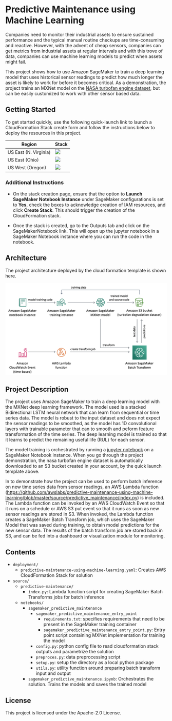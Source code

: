 # Predictive Maintenance using Machine Learning

Companies need to monitor their industrial assets to ensure sustained performance and the typical manual routine checkups are time-consuming and reactive. However, with the advent of cheap sensors, companies can get metrics from industrial assets at regular intervals and with this trove of data, companies can use machine learning models to predict when assets might fail.

This project shows how to use Amazon SageMaker to train a deep learning model that uses historical sensor readings to predict how much longer the asset is likely to work for before it becomes critical. As a demonstration, the project trains an MXNet model on the [NASA turbofan engine dataset](https://data.nasa.gov/dataset/Turbofan-engine-degradation-simulation-data-set/vrks-gjie), but can be easily customized to work with other sensor based data.

## Getting Started

To get started quickly, use the following quick-launch link to launch a CloudFormation Stack create form and follow the instructions below to deploy the resources in this project.

| Region | Stack |
| ---- | ---- |
|US East (N. Virginia) |  [<img src="https://s3.amazonaws.com/cloudformation-examples/cloudformation-launch-stack.png">](https://us-east-1.console.aws.amazon.com/cloudformation/home?region=us-east-1#/stacks/create/review?templateURL=https://s3.amazonaws.com/sagemaker-solutions-us-east-1/Predictive-maintenance-using-machine-learning/deployment/predictive-maintenance-using-machine-learning.yaml&stackName=sm-soln-pred-maint-stack&param_LaunchSageMakerNotebookClassic=Yes) |
|US East (Ohio) |  [<img src="https://s3.amazonaws.com/cloudformation-examples/cloudformation-launch-stack.png">](https://us-east-2.console.aws.amazon.com/cloudformation/home?region=us-east-2#/stacks/create/review?templateURL=https://s3.amazonaws.com/sagemaker-solutions-us-east-2/Predictive-maintenance-using-machine-learning/deployment/predictive-maintenance-using-machine-learning.yaml&stackName=sm-soln-pred-maint-stack&param_LaunchSageMakerNotebookClassic=Yes) |
|US West (Oregon) | [<img src="https://s3.amazonaws.com/cloudformation-examples/cloudformation-launch-stack.png">](https://us-west-2.console.aws.amazon.com/cloudformation/home?region=us-west-2#/stacks/create/review?templateURL=https://s3.amazonaws.com/sagemaker-solutions-us-west-2/Predictive-maintenance-using-machine-learning/deployment/predictive-maintenance-using-machine-learning.yaml&stackName=sm-soln-pred-maint-stack&param_LaunchSageMakerNotebookClassic=Yes) |


### Additional Instructions

* On the stack creation page, ensure that the option to **Launch SageMaker Notebook Instance** under SageMaker configurations is set to **Yes**, check the boxes to acknowledge creation of IAM resources, and click **Create Stack**. This should trigger the creation of the CloudFormation stack.

* Once the stack is created, go to the Outputs tab and click on the SageMakerNotebook link. This will open up the jupyter notebook in a SageMaker Notebook instance where you can run the code in the notebook.

## Architecture

The project architecture deployed by the cloud formation template is shown here.

![](deployment/architecture.png)

## Project Description
The project uses Amazon SageMaker to train a deep learning model with the MXNet deep learning framework. The model used is a stacked Bidirectional LSTM neural network that can learn from sequential or time series data. The model is robust to the input dataset and does not expect the sensor readings to be smoothed, as the model has 1D convolutional layers with trainable parameter that can to smooth and peform feature transformation of the time series. The deep learning model is trained so that it learns to predict the remaining useful life (RUL) for each sensor.


The model training is orchestrated by running a [jupyter notebook](source/notebooks/sagemaker_predictive_maintenance.ipynb) on a SageMaker Notebook instance. When you go through the project demonstration, the nasa turbofan engine dataset is automatically downloaded to an S3 bucket created in your account, by the quick launch template above.

In to demonstrate how the project can be used to perform batch inference on new time series data from sensor readings, an AWS Lambda function (https://github.com/awslabs/predictive-maintenance-using-machine-learning/blob/master/source/predictive_maintenance/index.py) is included. The Lambda function can be invoked by an AWS CloudWatch Event so that it runs on a schedule or AWS S3 put event so that it runs as soon as new sensor readings are stored in S3. When invoked, the Lambda function creates a SageMaker Batch Transform job, which uses the SageMaker Model that was saved during training, to obtain model predictions for the new sensor data. The results of the batch transform job are stored back in S3, and can be fed into a dashboard or visualization module for monitoring. 


## Contents

* `deployment/`
  * `predictive-maintenance-using-machine-learning.yaml`: Creates AWS CloudFormation Stack for solution
* `source/`
  * `predictive-maintenance/`
      * `index.py`: Lambda function script for creating SageMaker Batch Transforms jobs for batch inference
  * `notebooks/`
    * `sagemaker_predictive_maintenance`
      * `sagemaker_predictive_maintenance_entry_point`
        * `requirements.txt`: specifies requirements that need to be present in the SageMaker training container
        * `sagemaker_predictive_maintenance_entry_point.py`: Entry point script containing MXNet implementation for training the model
      * `config.py`: python config file to read cloudformation stack outputs and parametrize the solution
      * `preproces.py`: data preprocessing script
      * `setup.py`: setup the directory as a local python package
      * `utils.py`: utility function around preparing batch transform input and output
    * `sagemaker_predictive_maintenance.ipynb`: Orchestrates the solution. Trains the models and saves the trained model

## License

This project is licensed under the Apache-2.0 License.


